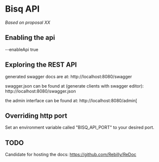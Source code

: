 # Bisq API

*Based on proposal XX*

## Enabling the api

--enableApi true

## Exploring the REST API

generated swagger docs are at:
http://localhost:8080/swagger

swagger.json can be found at (generate clients with swagger editor):
http://localhost:8080/swagger.json

the admin interface can be found at:
http://localhost:8080/admin[

## Overriding http port

Set an environment variable called "BISQ_API_PORT" to your desired port.

## TODO

Candidate for hosting the docs:
https://github.com/Rebilly/ReDoc
